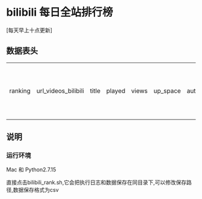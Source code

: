 # bilibili 每日全站排行榜

[每天早上十点更新]

## 数据表头

| | | | | | | | | | | | | | | | | | |
|:---:|:---:|:---:|:---:|:---:|:---:|:---:|:---:|:---:|:---:|:---:|:---:|:---:|:---:|:---:|:---:|:---:|:---:|
|ranking|	url_videos_bilibili	|title|	played	|views	|up_space	|author	| 点赞	|投币	|收藏	|转发	|评论	|弹幕	|单日全站排名	|总获赞数|	粉丝数	|关注数	|总播放数|

## 说明

### 运行环境

Mac 和 Python2.7.15

直接点击bilibili_rank.sh,它会把执行日志和数据保存在同目录下,可以修改保存路径,数据保存格式为csv
